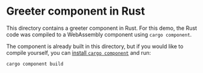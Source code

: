 # Greeter component in Rust

This directory contains a greeter component in Rust. For this demo, the Rust code was compiled to a WebAssembly component using `cargo component`.

The component is already built in this directory, but if you would like to compile yourself, you can [install `cargo component`](https://github.com/bytecodealliance/cargo-component) and run:

```shell
cargo component build
```
